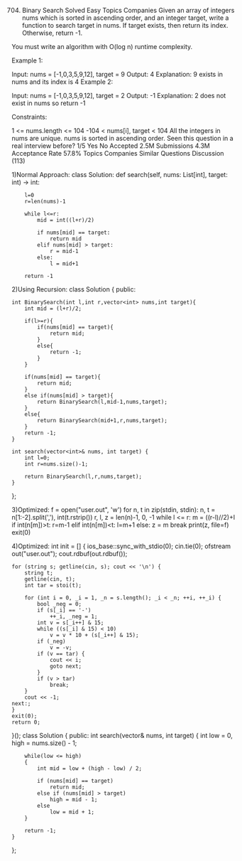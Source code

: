 704. Binary Search
Solved
Easy
Topics
Companies
Given an array of integers nums which is sorted in ascending order, and an integer target, write a function to search target in nums. If target exists, then return its index. Otherwise, return -1.

You must write an algorithm with O(log n) runtime complexity.

 

Example 1:

Input: nums = [-1,0,3,5,9,12], target = 9
Output: 4
Explanation: 9 exists in nums and its index is 4
Example 2:

Input: nums = [-1,0,3,5,9,12], target = 2
Output: -1
Explanation: 2 does not exist in nums so return -1
 

Constraints:

1 <= nums.length <= 104
-104 < nums[i], target < 104
All the integers in nums are unique.
nums is sorted in ascending order.
Seen this question in a real interview before?
1/5
Yes
No
Accepted
2.5M
Submissions
4.3M
Acceptance Rate
57.8%
Topics
Companies
Similar Questions
Discussion (113)

1)Normal Approach:
class Solution:
    def search(self, nums: List[int], target: int) -> int:
        
        l=0
        r=len(nums)-1

        while l<=r:
            mid = int((l+r)/2)

            if nums[mid] == target:
                return mid
            elif nums[mid] > target:
                r = mid-1
            else:
                l = mid+1
        
        return -1

2)Using Recursion:
class Solution {
public:

    int BinarySearch(int l,int r,vector<int> nums,int target){
        int mid = (l+r)/2;

        if(l>=r){
            if(nums[mid] == target){
                return mid;
            }
            else{
                return -1;
            }
        }

        if(nums[mid] == target){
            return mid;
        }
        else if(nums[mid] > target){
            return BinarySearch(l,mid-1,nums,target);
        }
        else{
            return BinarySearch(mid+1,r,nums,target);
        }
        return -1;
    }

    int search(vector<int>& nums, int target) {
        int l=0;
        int r=nums.size()-1;

        return BinarySearch(l,r,nums,target);
    }
};

3)Optimized:
f = open("user.out", 'w')
for n, t in zip(stdin, stdin):
    n, t = n[1:-2].split(','), int(t.rstrip())
    r, l, z = len(n)-1, 0, -1
    while l <= r:
        m = ((r-l)//2)+l
        if int(n[m])>t:
            r=m-1
        elif int(n[m])<t:
            l=m+1
        else:
            z = m
            break
    print(z, file=f)
exit(0)
            
4)Optimized:
int init = [] {
    ios_base::sync_with_stdio(0);
    cin.tie(0);
    ofstream out("user.out");
    cout.rdbuf(out.rdbuf());

    for (string s; getline(cin, s); cout << '\n') {
        string t;
        getline(cin, t);
        int tar = stoi(t);

        for (int i = 0, _i = 1, _n = s.length(); _i < _n; ++i, ++_i) {
            bool _neg = 0;
            if (s[_i] == '-')
                ++_i, _neg = 1;
            int v = s[_i++] & 15;
            while ((s[_i] & 15) < 10)
                v = v * 10 + (s[_i++] & 15);
            if (_neg)
                v = -v;
            if (v == tar) {
                cout << i;
                goto next;
            }
            if (v > tar)
                break;
        }
        cout << -1;
    next:;
    }
    exit(0);
    return 0;
}();
class Solution {
public:
    int search(vector<int>& nums, int target) {
        int low = 0, high = nums.size() - 1;

        while(low <= high)
        {
            int mid = low + (high - low) / 2;

            if (nums[mid] == target)
                return mid;
            else if (nums[mid] > target)
                high = mid - 1;
            else
                low = mid + 1;
        } 

        return -1;
    }
};